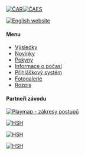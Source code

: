 [![ČAR](/images/car.gif)](http://www.rogaining.cz/)[![ČAES](/images/caes-cerna.gif)](http://www.caes.cz/)

[![English website](/images/enflag.png)](/en/)

#### Menu

* [Výsledky](vysledky.html)
* [Novinky](/cs/)
* [Pokyny](/files/Pokyny_MCR_Rogaining_2025.pdf)
* [Informace o počasí](pocasi.html)
* [Přihláškový systém](https://entries.mcr2025.rogaining.cz/cs/)
* [Fotogalerie](fota.html)<br/>
* [Rozpis](rozpis.html)

#### Partneři závodu

[![Playmap - zákresy postupů](/images/playmap.png)](http://play-map.com/)

[![HSH](/images/hsh.png)](http://www.hsh.cz/)

[![HSH](/images/lupine.png)](http://www.lupine.cz/)

[![HSH](/images/suunto.png)](http://www.suuntocz.cz/)
